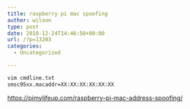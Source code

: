 ```yaml
---
title: raspberry pi mac spoofing
author: wiloon
type: post
date: 2018-12-24T14:46:50+00:00
url: /?p=13203
categories:
  - Uncategorized

---
```

```bash
vim cmdline.txt
smsc95xx.macaddr=XX:XX:XX:XX:XX:XX
```

https://pimylifeup.com/raspberry-pi-mac-address-spoofing/